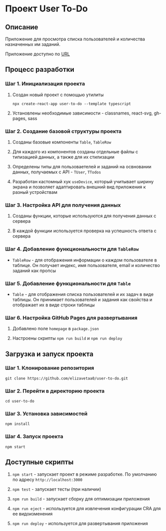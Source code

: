 # Проект User To-Do

## Описание

Приложение для просмотра списка пользователей и количества назначенных им заданий.

Приложение доступно по [URL](https://elizavetaa0.github.io/user-to-do/)

## Процесс разработки

### Шаг 1. Инициализация проекта

1. Создан новый проект с помощью утилиты

   `npx create-react-app user-to-do --template typescript`

2. Установлены необходимые зависимости - classnames, react-svg, gh-pages, sass

### Шаг 2. Создание базовой структуры проекта
1. Созданы базовые компоненты `Table`, `TableRow`
   
2. Для каждого из компонентов созданы отдельные файлы с типизацией данных, а также для их стилизации

3. Определены типы для пользоваетелей и заданий на освновании данных, получаемых с API - `TUser`, `TTodos`

4. Разработан кастомный хук `useDevice`, который учитывает ширину экрана и позволяет адаптировать внешний вид приложения к разный устройствам

### Шаг 3. Настройка API для получения данных

1. Созданы функции, которые используются для получения данных с сервера

2. В каждой функции используется проверка на успешность ответа с сервера

### Шаг 4. Добавление функциональности для `TableRow`

 - `TableRow` - для отображения информации о каждом пользователе в таблице. Он получает индекс, имя пользователя, email и количество заданий как пропсы

### Шаг 5. Добавление функциональности для `Table`

 - `Table` - для отображения списка пользователей и их задач в виде таблицы. Он принимает пользователей и задания как свойства и отображает их в виде строки таблицы

### Шаг 6. Настройка GitHub Pages для развертывания

1. Добавлено поле `homepage` в `package.json`

2. Настроены скрипты `npm run build` и `npm run deploy`

## Загрузка и запуск проекта

### Шаг 1. Клонирование репозитория

`git clone https://github.com/elizavetaa0/user-to-do.git`

### Шаг 2. Перейти в директорию проекта

`cd user-to-do`

### Шаг 3. Установка зависимостей

`npm install`

### Шаг 4. Запуск проекта

`npm start`

## Доступные скрипты

1. `npm start` - запускает проект в режиме разработке. По умолчанию по адресу `http://localhost:3000`

2. `npm test` - запускает тесты (при наличии)

3. `npm run build` - запускает сборку для оптимизации приложения

4. `npm run eject` - используется для извлечения конфигурации CRA для ее видоизменения

5. `npm run deploy` - используется для развертывания приложения
